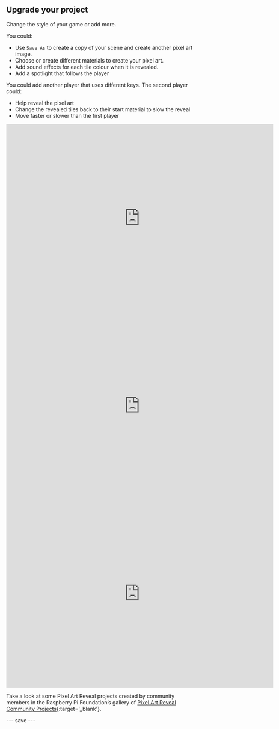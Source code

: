 ## Upgrade your project

Change the style of your game or add more. 

You could:
+ Use `Save As` to create a copy of your scene and create another pixel art image.
+ Choose or create different materials to create your pixel art.
+ Add sound effects for each tile colour when it is revealed. 
+ Add a spotlight that follows the player

You could add another player that uses different keys. The second player could:
+ Help reveal the pixel art
+ Change the revealed tiles back to their start material to slow the reveal
+ Move faster or slower than the first player

<iframe allowtransparency="true" width="710" height="500" src="https://libxx1.github.io/pixel_art" frameborder="0"></iframe>

<iframe allowtransparency="true" width="710" height="500" src="https://raspberrypilearning.github.io/unity-webgl/PixelArtRevealRocket" frameborder="0"></iframe>

<iframe allowtransparency="true" width="710" height="500" src="https://raspberrypilearning.github.io/unity-webgl/RaspberryPixelArt" frameborder="0"></iframe>

Take a look at some Pixel Art Reveal projects created by community members in the Raspberry Pi Foundation’s gallery of [Pixel Art Reveal Community Projects](https://wke.lt/w/s/IlaRMQ){:target='_blank'}.

--- save ---